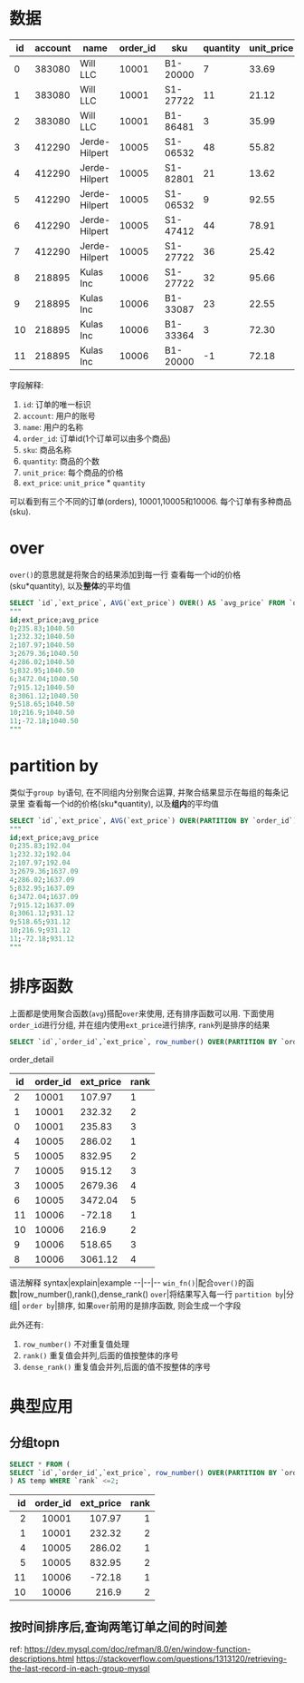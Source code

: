 # 数据
id|account|name|order_id|sku|quantity|unit_price|ext_price
--|--|--|--|--|--|--|--
0|383080|Will LLC|10001|B1-20000|7|33.69|235.83
1|383080|Will LLC|10001|S1-27722|11|21.12|232.32
2|383080|Will LLC|10001|B1-86481|3|35.99|107.97
3|412290|Jerde-Hilpert|10005|S1-06532|48|55.82|2679.36
4|412290|Jerde-Hilpert|10005|S1-82801|21|13.62|286.02
5|412290|Jerde-Hilpert|10005|S1-06532|9|92.55|832.95
6|412290|Jerde-Hilpert|10005|S1-47412|44|78.91|3472.04
7|412290|Jerde-Hilpert|10005|S1-27722|36|25.42|915.12
8|218895|Kulas Inc|10006|S1-27722|32|95.66|3061.12
9|218895|Kulas Inc|10006|B1-33087|23|22.55|518.65
10|218895|Kulas Inc|10006|B1-33364|3|72.30|216.90
11|218895|Kulas Inc|10006|B1-20000|-1|72.18|-72.18



字段解释:
1. `id`: 订单的唯一标识
2. `account`: 用户的账号
3. `name`: 用户的名称
4. `order_id`: 订单id(1个订单可以由多个商品)
5. `sku`: 商品名称
6. `quantity`: 商品的个数
7. `unit_price`: 每个商品的价格
8. `ext_price`: `unit_price` * `quantity`

可以看到有三个不同的订单(orders), 10001,10005和10006. 每个订单有多种商品(sku).


# over

`over()`的意思就是将聚合的结果添加到每一行
查看每一个id的价格(sku*quantity), 以及**整体**的平均值
```sql
SELECT `id`,`ext_price`, AVG(`ext_price`) OVER() AS `avg_price` FROM `order_detail`;
"""
id;ext_price;avg_price
0;235.83;1040.50
1;232.32;1040.50
2;107.97;1040.50
3;2679.36;1040.50
4;286.02;1040.50
5;832.95;1040.50
6;3472.04;1040.50
7;915.12;1040.50
8;3061.12;1040.50
9;518.65;1040.50
10;216.9;1040.50
11;-72.18;1040.50
"""
```


# partition by
类似于`group by`语句, 在不同组内分别聚合运算, 并聚合结果显示在每组的每条记录里
查看每一个id的价格(sku*quantity), 以及**组内**的平均值
```sql
SELECT `id`,`ext_price`, AVG(`ext_price`) OVER(PARTITION BY `order_id`) AS `avg_price` FROM `order_detail`;
"""
id;ext_price;avg_price
0;235.83;192.04
1;232.32;192.04
2;107.97;192.04
3;2679.36;1637.09
4;286.02;1637.09
5;832.95;1637.09
6;3472.04;1637.09
7;915.12;1637.09
8;3061.12;931.12
9;518.65;931.12
10;216.9;931.12
11;-72.18;931.12
"""

```



# 排序函数
上面都是使用聚合函数(`avg`)搭配`over`来使用, 还有排序函数可以用.
下面使用`order_id`进行分组, 并在组内使用`ext_price`进行排序, `rank`列是排序的结果
```sql
SELECT `id`,`order_id`,`ext_price`, row_number() OVER(PARTITION BY `order_id` ORDER BY `ext_price` ASC) AS `rank` FROM `order_detail`;
```
order_detail


| id | order_id | ext_price | rank | 
| --- | --- | --- | --- | 
| 2 | 10001 | 107.97 | 1 | 
| 1 | 10001 | 232.32 | 2 | 
| 0 | 10001 | 235.83 | 3 | 
| 4 | 10005 | 286.02 | 1 | 
| 5 | 10005 | 832.95 | 2 | 
| 7 | 10005 | 915.12 | 3 | 
| 3 | 10005 | 2679.36 | 4 | 
| 6 | 10005 | 3472.04 | 5 | 
| 11 | 10006 | -72.18 | 1 | 
| 10 | 10006 | 216.9 | 2 | 
| 9 | 10006 | 518.65 | 3 | 
| 8 | 10006 | 3061.12 | 4 | 

语法解释
syntax|explain|example
--|--|--
`win_fn()`|配合`over()`的函数|row_number(),rank(),dense_rank()
`over`|将结果写入每一行
`partition by`|分组|
`order by`|排序, 如果`over`前用的是排序函数, 则会生成一个字段


此外还有:
1. `row_number()` 不对重复值处理
2. `rank()` 重复值会并列,后面的值按整体的序号
3. `dense_rank()` 重复值会并列,后面的值不按整体的序号

# 典型应用

## 分组topn
```sql
SELECT * FROM (
SELECT `id`,`order_id`,`ext_price`, row_number() OVER(PARTITION BY `order_id` ORDER BY `ext_price` ASC) AS `rank` FROM `order_detail`
) AS temp WHERE `rank` <=2;
```

| id | order_id | ext_price | rank | 
| ---: | ---: | ---: | ---: | 
| 2 | 10001 | 107.97 | 1 | 
| 1 | 10001 | 232.32 | 2 | 
| 4 | 10005 | 286.02 | 1 | 
| 5 | 10005 | 832.95 | 2 | 
| 11 | 10006 | -72.18 | 1 | 
| 10 | 10006 | 216.9 | 2 | 


## 按时间排序后,查询两笔订单之间的时间差


ref:
https://dev.mysql.com/doc/refman/8.0/en/window-function-descriptions.html
https://stackoverflow.com/questions/1313120/retrieving-the-last-record-in-each-group-mysql